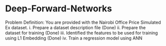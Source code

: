 # Deep-Forward-Networks
Problem Definition:
You are provided with the Nairobi Office Price Simulated Ex dataset.
i. Prepare a dataset description file (Done)
ii. Prepare the dataset for training (Done)
iii. Identified the features to be used for training using L1 Embedding (Done)
iv. Train a regression model using ANN

